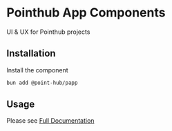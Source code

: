 # Pointhub App Components

UI & UX for Pointhub projects

## Installation

Install the component

```sh
bun add @point-hub/papp
```

## Usage

Please see [Full Documentation](https://dev.pointhub.net/library/papp)
